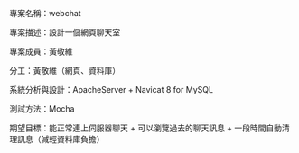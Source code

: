 專案名稱：webchat

專案描述：設計一個網頁聊天室



專案成員：黃敬維

分工：黃敬維（網頁、資料庫）



系統分析與設計：ApacheServer + Navicat 8 for MySQL

測試方法：Mocha

期望目標：能正常連上伺服器聊天 + 可以瀏覽過去的聊天訊息 + 一段時間自動清理訊息（減輕資料庫負擔）
